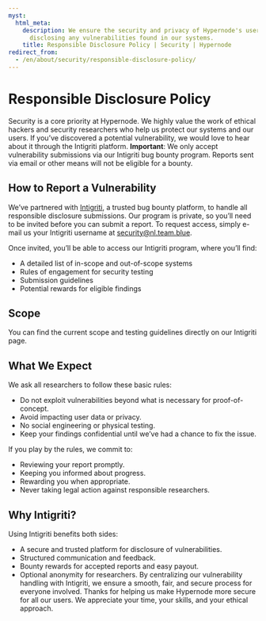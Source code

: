 ```yaml
---
myst:
  html_meta:
    description: We ensure the security and privacy of Hypernode's users by responsibly
      disclosing any vulnerabilities found in our systems.
    title: Responsible Disclosure Policy | Security | Hypernode
redirect_from:
  - /en/about/security/responsible-disclosure-policy/
---
```


<!-- source: https://support.hypernode.com/en/about/security/responsible-disclosure-policy/ -->

# Responsible Disclosure Policy

Security is a core priority at Hypernode. We highly value the work of ethical hackers and security researchers who help us protect our systems and our users. If you’ve discovered a potential vulnerability, we would love to hear about it through the Intigriti platform.
**Important**: We only accept vulnerability submissions via our Intigriti bug bounty program. Reports sent via email or other means will not be eligible for a bounty.

## How to Report a Vulnerability

We’ve partnered with [Intigriti](https://www.intigriti.com/), a trusted bug bounty platform, to handle all responsible disclosure submissions. Our program is private, so you’ll need to be invited before you can submit a report.
To request access, simply e-mail us your Intigriti username at [security@nl.team.blue](mailto:security@nl.team.blue).

Once invited, you’ll be able to access our Intigriti program, where you’ll find:

- A detailed list of in-scope and out-of-scope systems
- Rules of engagement for security testing
- Submission guidelines
- Potential rewards for eligible findings

## Scope
You can find the current scope and testing guidelines directly on our Intigriti page.


## What We Expect
We ask all researchers to follow these basic rules:
* Do not exploit vulnerabilities beyond what is necessary for proof-of-concept.
* Avoid impacting user data or privacy.
* No social engineering or physical testing.
* Keep your findings confidential until we’ve had a chance to fix the issue.

If you play by the rules, we commit to:
* Reviewing your report promptly.
* Keeping you informed about progress.
* Rewarding you when appropriate.
* Never taking legal action against responsible researchers.

## Why Intigriti?
Using Intigriti benefits both sides:
* A secure and trusted platform for disclosure of vulnerabilities.
* Structured communication and feedback.
* Bounty rewards for accepted reports and easy payout.
* Optional anonymity for researchers.
By centralizing our vulnerability handling with Intigriti, we ensure a smooth, fair, and secure process for everyone involved.
Thanks for helping us make Hypernode more secure for all our users.
We appreciate your time, your skills, and your ethical approach.
